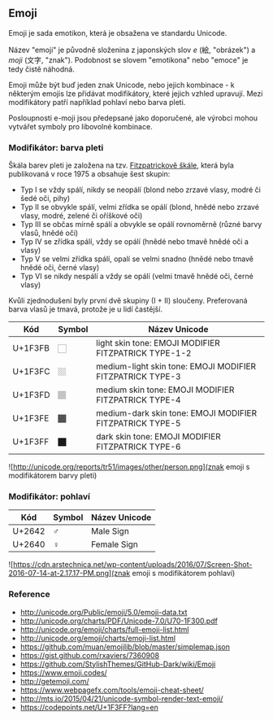 ## Emoji

Emoji je sada emotikon, která je obsažena ve standardu Unicode.

Název "emoji" je původně složenina z japonských slov *e* (絵, "obrázek") a *moji* (文字, "znak").
Podobnost se slovem "emotikona" nebo "emoce" je tedy čistě náhodná.

Emoji může být buď jeden znak Unicode, nebo jejich kombinace - k některým emojis lze přidávat modifikátory, které jejich vzhled upravují.
Mezi modifikátory patří například pohlaví nebo barva pleti.

Posloupnosti e-moji jsou předepsané jako doporučené, ale výrobci mohou vytvářet symboly pro libovolné kombinace.

### Modifikátor: barva pleti

Škála barev pleti je založena na tzv. [Fitzpatrickově škále](https://en.wikipedia.org/wiki/Fitzpatrick_scale), která byla publikovaná v roce 1975 a obsahuje šest skupin:

* Typ I se vždy spálí, nikdy se neopálí (blond nebo zrzavé vlasy, modré či šedé oči, pihy)
* Typ II se obvykle spálí, velmi zřídka se opálí (blond, hnědé nebo zrzavé vlasy, modré, zelené či oříškové oči)
* Typ III se občas mírně spálí a obvykle se opálí rovnoměrně (různé barvy vlasů, hnědé oči)
* Typ IV se zřídka spálí, vždy se opálí (hnědé nebo tmavě hnědé oči a vlasy)
* Typ V se velmi zřídka spálí, opalí se velmi snadno (hnědé nebo tmavě hnědé oči, černé vlasy)
* Typ VI se nikdy nespálí a vždy se opálí (velmi tmavě hnědé oči, černé vlasy)

Kvůli zjednodušení byly první dvě skupiny (I + II) sloučeny.
Preferovaná barva vlasů je tmavá, protože je u lidí častější.

| Kód | Symbol | Název Unicode
|---|---|---
| U+1F3FB | 🏻 | light skin tone: EMOJI MODIFIER FITZPATRICK TYPE-1-2		
| U+1F3FC | 🏼 | medium-light skin tone: EMOJI MODIFIER FITZPATRICK TYPE-3		
| U+1F3FD | 🏽 | medium skin tone: EMOJI MODIFIER FITZPATRICK TYPE-4		
| U+1F3FE | 🏾 | medium-dark skin tone: EMOJI MODIFIER FITZPATRICK TYPE-5		
| U+1F3FF | 🏿 | dark skin tone: EMOJI MODIFIER FITZPATRICK TYPE-6	
	
![http://unicode.org/reports/tr51/images/other/person.png](znak emoji s modifikátorem barvy pleti)

### Modifikátor: pohlaví

| Kód | Symbol | Název Unicode
|---|---|---
| U+2642 | ♂️ | Male Sign
| U+2640 | ♀️ | Female Sign

![https://cdn.arstechnica.net/wp-content/uploads/2016/07/Screen-Shot-2016-07-14-at-2.17.17-PM.png](znak emoji s modifikátorem pohlaví)

### Reference

- http://unicode.org/Public/emoji/5.0/emoji-data.txt
- http://unicode.org/charts/PDF/Unicode-7.0/U70-1F300.pdf
- http://unicode.org/emoji/charts/full-emoji-list.html
- http://unicode.org/emoji/charts/emoji-list.html
- https://github.com/muan/emojilib/blob/master/simplemap.json
- https://gist.github.com/rxaviers/7360908
- https://github.com/StylishThemes/GitHub-Dark/wiki/Emoji
- https://www.emoji.codes/
- http://getemoji.com/
- https://www.webpagefx.com/tools/emoji-cheat-sheet/
- http://mts.io/2015/04/21/unicode-symbol-render-text-emoji/
- https://codepoints.net/U+1F3FF?lang=en
